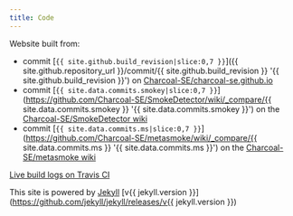 ```yaml
---
title: Code
---
```


Website built from:

* commit [`{{ site.github.build_revision|slice:0,7 }}`]({{ site.github.repository_url }}/commit/{{ site.github.build_revision }} '{{ site.github.build_revision }}') on [Charcoal-SE/charcoal-se.github.io](https://github.com/Charcoal-SE/charcoal-se.github.io)
* commit [`{{ site.data.commits.smokey|slice:0,7 }}`](https://github.com/Charcoal-SE/SmokeDetector/wiki/_compare/{{ site.data.commits.smokey }} '{{ site.data.commits.smokey }}') on the [Charcoal-SE/SmokeDetector wiki](//github.com/Charcoal-SE/SmokeDetector/wiki)
* commit [`{{ site.data.commits.ms|slice:0,7 }}`](https://github.com/Charcoal-SE/metasmoke/wiki/_compare/{{ site.data.commits.ms }} '{{ site.data.commits.ms }}') on the [Charcoal-SE/metasmoke wiki](//github.com/Charcoal-SE/metasmoke/wiki)

[Live build logs on Travis CI](https://travis-ci.org/Charcoal-SE/charcoal-se.github.io)

This site is powered by [Jekyll](https://jekyllrb.com) [v{{ jekyll.version }}](https://github.com/jekyll/jekyll/releases/v{{ jekyll.version }})
